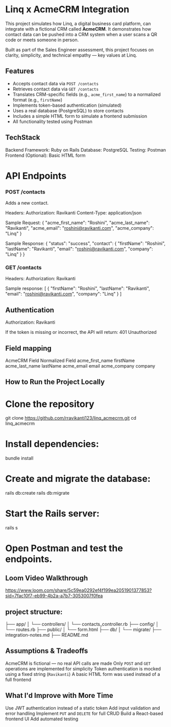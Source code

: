 # Linq x AcmeCRM Integration

This project simulates how Linq, a digital business card platform, can integrate with a fictional CRM called **AcmeCRM**. It demonstrates how contact data can be pushed into a CRM system when a user scans a QR code or meets someone in person.

Built as part of the Sales Engineer assessment, this project focuses on clarity, simplicity, and technical empathy — key values at Linq.

## Features

- Accepts contact data via `POST /contacts`
- Retrieves contact data via `GET /contacts`
- Translates CRM-specific fields (e.g., `acme_first_name`) to a normalized format (e.g., `firstName`)
- Implements token-based authentication (simulated)
- Uses a real database (PostgreSQL) to store contacts
- Includes a simple HTML form to simulate a frontend submission
- All functionality tested using Postman

## TechStack

Backend Framework: Ruby on Rails
Database: PostgreSQL
Testing: Postman
Frontend (Optional): Basic HTML form

# API Endpoints
### POST /contacts

Adds a new contact.

Headers:
Authorization: Ravikanti
Content-Type: application/json


Sample Request: 
{
  "acme_first_name": "Roshini",
  "acme_last_name": "Ravikanti",
  "acme_email": "roshini@ravikanti.com",
  "acme_company": "Linq"
}

Sample Response:
{
  "status": "success",
  "contact": {
    "firstName": "Roshini",
    "lastName": "Ravikanti",
    "email": "roshini@ravikanti.com",
    "company": "Linq"
  }
}

### GET /contacts
Headers:
Authorization: Ravikanti

Sample response:
[
  {
    "firstName": "Roshini",
    "lastName": "Ravikanti",
    "email": "roshini@ravikanti.com",
    "company": "Linq"
  }
]

## Authentication

Authorization: Ravikanti

If the token is missing or incorrect, the API will return: 401 Unauthorized

## Field mapping

AcmeCRM Field	             Normalized Field
acme_first_name	             firstName
acme_last_name	             lastName
acme_email	                   email
acme_company	                 company

## How to Run the Project Locally

# Clone the repository
git clone https://github.com/rravikanti123/linq_acmecrm.git
cd linq_acmecrm

# Install dependencies:
bundle install

# Create and migrate the database:
rails db:create
rails db:migrate

# Start the Rails server:
rails s

# Open Postman and test the endpoints.

## Loom Video Walkthrough

https://www.loom.com/share/5c59ea0292ef4f199ea2051901377853?sid=7fac10f7-eb99-4b2a-a7b7-3053007f0fea

## project structure:

├── app/
│   └── controllers/
│       └── contacts_controller.rb
├── config/
│   └── routes.rb
├── public/
│   └── form.html
├── db/
│   └── migrate/
├── integration-notes.md
├── README.md

## Assumptions & Tradeoffs

AcmeCRM is fictional — no real API calls are made
Only `POST` and `GET` operations are implemented for simplicity
Token authentication is mocked using a fixed string (`Ravikanti`)
A basic HTML form was used instead of a full frontend 

## What I'd Improve with More Time

Use JWT authentication instead of a static token
Add input validation and error handling
Implement `PUT` and `DELETE` for full CRUD
Build a React-based frontend UI
Add automated testing













